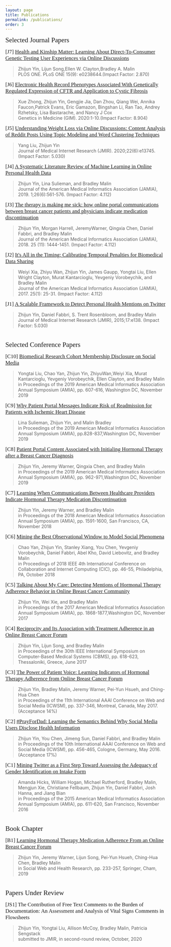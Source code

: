 ```yaml
---
layout: page
title: Publications
permalink: /publications/
order: 3
---
```


<!----------- Selected Journal Papers ----------->

<span style="font-family:Papyrus; font-size:1.5em;"> Selected Journal Papers</span>

<span style="font-family:Papyrus; font-size:1.2em;">[J7] [Health and Kinship Matter: Learning About Direct-To-Consumer Genetic Testing User Experiences via Online Discussions](https://journals.plos.org/plosone/article?id=10.1371/journal.pone.0238644)</span>
> Zhijun Yin, Lijun Song,Ellen W. Clayton,Bradley A. Malin
> <br>PLOS ONE. PLoS ONE 15(9): e0238644.(Impact Factor: 2.870)

<span style="font-family:Papyrus; font-size:1.2em;">[J6] [Electronic Health Record Phenotypes Associated With Genetically Regulated Expression of CFTR and Application to Cystic Fibrosis](https://www.nature.com/articles/s41436-020-0786-5)</span>
> Xue Zhong, Zhijun Yin, Gengjie Jia, Dan Zhou, Qiang Wei, Annika Faucon,Patrick Evans, Eric Gamazon, Bingshan Li, Ran Tao, Andrey 
> Rzhetsky, Lisa Bastarache, and Nancy J Cox
> <br>Genetics in Medicine (GIM). 2020:1-10.(Impact Factor: 8.904)

<span style="font-family:Papyrus; font-size:1.2em;">[J5] [Understanding Weight Loss via Online Discussions: Content Analysis of Reddit Posts Using Topic Modeling and Word Clustering Techniques](https://www.jmir.org/2020/6/e13745/)</span>
> Yang Liu, Zhijun Yin
> <br>Journal of Medical Internet Research (JMIR). 2020;22(6):e13745. (Impact Factor: 5.030)

<span style="font-family:Papyrus; font-size:1.2em;">[J4] [A Systematic Literature Review of Machine Learning in Online Personal Health Data](https://academic.oup.com/jamia/article/26/6/561/5419782)</span>
> Zhijun Yin, Lina Sulieman, and Bradley Malin
> <br>Journal of the American Medical Informatics Association (JAMIA), 2019. 1;26(6):561-576. (Impact Factor: 4.112)

<span style="font-family:Papyrus; font-size:1.2em;">[J3] [The therapy is making me sick: how online portal communications between breast cancer patients and physicians indicate medication discontinuation](https://academic.oup.com/jamia/article/25/11/1444/5149329)</span>
> Zhijun Yin, Morgan Harrell, JeremyWarner, Qingxia Chen, Daniel Fabbri, and Bradley Malin
> <br>Journal of the American Medical Informatics Association (JAMIA), 2018. 25 (11): 1444-1451. (Impact Factor: 4.112)

<span style="font-family:Papyrus; font-size:1.2em;">[J2] [It's All in the Timing: Calibrating Temporal Penalties for Biomedical Data Sharing](https://academic.oup.com/jamia/article-abstract/25/1/25/4222812)</span>
> Weiyi Xia, Zhiyu Wan, Zhijun Yin, James Gaupp, Yongtai Liu, Ellen Wright Clayton, Murat Kantarcioglu, Yevgeniy Vorobeychik, and Bradley Malin
> <br>Journal of the American Medical Informatics Association (JAMIA), 2017. 25(1): 25-31. (Impact Factor: 4.112)

<span style="font-family:Papyrus; font-size:1.2em;">[J1] [A Scalable Framework to Detect Personal Health Mentions on Twitter](https://www.jmir.org/2015/6/e138/) </span>
> Zhijun Yin, Daniel Fabbri, S. Trent Rosenbloom, and Bradley Malin
> <br>Journal of Medical Internet Research (JMIR), 2015;17:e138. (Impact Factor: 5.030)

<!----------- Selected Conference Papers ----------->

<span style="font-family:Papyrus; font-size:1.5em;"><br>Selected Conference Papers</span>

<span style="font-family:Papyrus; font-size:1.2em;">[C10] [Biomedical Research Cohort Membership Disclosure on Social Media](https://www.ncbi.nlm.nih.gov/pmc/articles/PMC7153128/)</span>
> Yongtai Liu, Chao Yan, Zhijun Yin, ZhiyuWan,Weiyi Xia, Murat Kantarcioglu, Yevgeniy Vorobeychik, Ellen Clayton, and Bradley Malin
> <br>in Proceedings of the 2019 American Medical Informatics Association Annual Symposium (AMIA), pp. 607-616, Washington DC, November 2019

<span style="font-family:Papyrus; font-size:1.2em;">[C9] [Why Patient Portal Messages Indicate Risk of Readmission for Patients with Ischemic Heart Disease](https://www.ncbi.nlm.nih.gov/pmc/articles/PMC7153079/)</span>
> Lina Sulieman, Zhijun Yin, and Malin Bradley
> <br>in Proceedings of the 2019 American Medical Informatics Association Annual Symposium (AMIA), pp.828-837,Washington DC, November 2019

<span style="font-family:Papyrus; font-size:1.2em;">[C8] [Patient Portal Content Associated with Initialing Hormonal Therapy after a Breast Cancer Diagnosis](https://www.ncbi.nlm.nih.gov/pmc/articles/PMC7153093/)</span>
> Zhijun Yin, Jeremy Warner, Qingxia Chen, and Bradley Malin
> <br>in Proceedings of the 2019 American Medical Informatics Association Annual Symposium (AMIA), pp. 962-971,Washington DC, November 2019

<span style="font-family:Papyrus; font-size:1.2em;">[C7] [Learning When Communications Between Healthcare Providers Indicate Hormonal Therapy Medication Discontinuation](https://pubmed.ncbi.nlm.nih.gov/30815205/)</span>
> Zhijun Yin, Jeremy Warner, and Bradley Malin
> <br>in Proceedings of the 2018 American Medical Informatics Association Annual Symposium (AMIA), pp. 1591-1600, San Francisco, CA, November 2018

<span style="font-family:Papyrus; font-size:1.2em;">[C6] [Mining the Best Observational Window to Model Social Phenomena](https://ieeexplore.ieee.org/document/8537816)</span>
> Chao Yan, Zhijun Yin, Stanley Xiang, You Chen, Yevgeniy Vorobeychik, Daniel Fabbri, Abel Kho, David Liebovitz, and Bradley Malin
> <br>in Proceedings of 2018 IEEE 4th International Conference on Collaboration and Internet Computing (CIC), pp. 46-55, Philadelphia, PA, October 2018

<span style="font-family:Papyrus; font-size:1.2em;">[C5] [Talking About My Care: Detecting Mentions of Hormonal Therapy Adherence Behavior in Online Breast Cancer Community](https://pubmed.ncbi.nlm.nih.gov/29854258/)</span>
> Zhijun Yin, Wei Xie, and Bradley Malin
> <br>in Proceedings of the 2017 American Medical Informatics Association Annual Symposium (AMIA), pp. 1868-1877,Washington DC, November 2017

<span style="font-family:Papyrus; font-size:1.2em;">[C4] [Reciprocity and Its Association with Treatment Adherence in an Online Breast Cancer Forum](https://ieeexplore.ieee.org/document/8104267)</span>
> Zhijun Yin, Lijun Song, and Bradley Malin
> <br>in Proceedings of the 30th IEEE International Symposium on Computer-Based Medical Systems (CBMS), pp. 618-623, Thessaloniki, Greece, June 2017

<span style="font-family:Papyrus; font-size:1.2em;">[C3] [The Power of Patient Voice: Learning Indicators of Hormonal Therapy Adherence
from Online Breast Cancer Forum](https://aaai.org/ocs/index.php/ICWSM/ICWSM17/paper/view/15663)</span>
> Zhijun Yin, Bradley Malin, Jeremy Warner, Pei-Yun Hsueh, and Ching-Hua Chen
> <br>in Proceedings of the 11th International AAAI Conference on Web and Social Media (ICWSM), pp. 337-346, Montreal, Canada, May 2017. (Acceptance 14%)

<span style="font-family:Papyrus; font-size:1.2em;">[C2] [#PrayForDad: Learning the Semantics Behind Why Social Media Users Disclose Health Information](https://www.aaai.org/ocs/index.php/ICWSM/ICWSM16/paper/view/13085)</span>
> Zhijun Yin, You Chen, Jimeng Sun, Daniel Fabbri, and Bradley Malin
> <br>in Proceedings of the 10th International AAAI Conference on Web and Social Media (ICWSM), pp. 456-465, Cologne, Germany, May 2016. (Acceptance 17%)

<span style="font-family:Papyrus; font-size:1.2em;">[C1] [Mining Twitter as a First Step Toward Assessing the Adequacy of Gender Identification on Intake Form](https://www.ncbi.nlm.nih.gov/pmc/articles/PMC4765681/)</span>
> Amanda Hicks, William Hogan, Michael Rutherford, Bradley Malin, Mengjun Xie, Christiane Fellbaum, Zhijun Yin, Daniel Fabbri, Josh Hanna, and Jiang Bian
> <br>in Proceedings of the 2015 American Medical Informatics Association Annual Symposium (AMIA), pp. 611-620, San Francisco, November 2016

<!----------- Book Chapter ----------->

<span style="font-family:Papyrus; font-size:1.5em;"><br>Book Chapter</span>

<span style="font-family:Papyrus; font-size:1.2em;">[B1] [Learning Hormonal Therapy Medication Adherence From an Online Breast Cancer Forum](https://link.springer.com/chapter/10.1007/978-3-030-14714-3_12)</span>
> Zhijun Yin, Jeremy Warner, Lijun Song, Pei-Yun Hsueh, Ching-Hua Chen, Bradley Malin
> <br>in Social Web and Health Research, pp. 233-257, Springer, Cham, 2019

<!----------- Papers Under Review ----------->

<span style="font-family:Papyrus; font-size:1.5em;"><br>Papers Under Review</span>

<span style="font-family:Papyrus; font-size:1.2em;">[JS1] The Contribution of Free Text Comments to the Burden of Documentation: An Assessment and Analysis of Vital Signs Comments in Flowsheets</span>
> Zhijun Yin, Yongtai Liu, Allison McCoy, Bradley Malin, Patricia Sengstack
> <br>submitted to JMIR, in second-round review, October, 2020